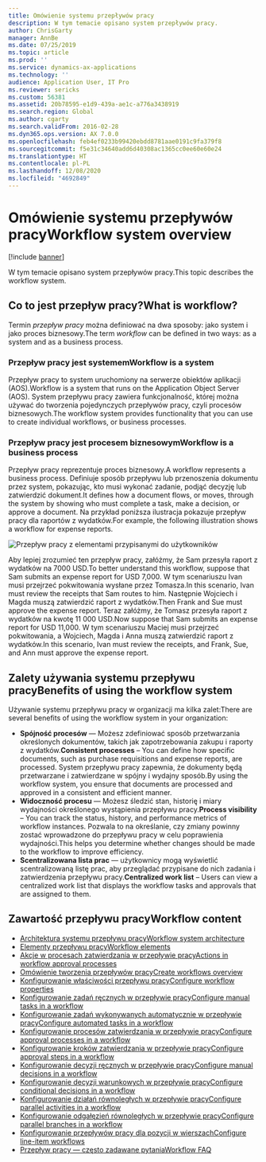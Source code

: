 ```yaml
---
title: Omówienie systemu przepływów pracy
description: W tym temacie opisano system przepływów pracy.
author: ChrisGarty
manager: AnnBe
ms.date: 07/25/2019
ms.topic: article
ms.prod: ''
ms.service: dynamics-ax-applications
ms.technology: ''
audience: Application User, IT Pro
ms.reviewer: sericks
ms.custom: 56381
ms.assetid: 20b78595-e1d9-439a-ae1c-a776a3438919
ms.search.region: Global
ms.author: cgarty
ms.search.validFrom: 2016-02-28
ms.dyn365.ops.version: AX 7.0.0
ms.openlocfilehash: feb4ef0233b99420ebdd8781aae0191c9fa379f8
ms.sourcegitcommit: f5e31c34640add6d40308ac1365cc0ee60e60e24
ms.translationtype: HT
ms.contentlocale: pl-PL
ms.lasthandoff: 12/08/2020
ms.locfileid: "4692849"
---
```

# <a name="workflow-system-overview"></a><span data-ttu-id="583ea-103">Omówienie systemu przepływów pracy</span><span class="sxs-lookup"><span data-stu-id="583ea-103">Workflow system overview</span></span>

[!include [banner](../includes/banner.md)]

<span data-ttu-id="583ea-104">W tym temacie opisano system przepływów pracy.</span><span class="sxs-lookup"><span data-stu-id="583ea-104">This topic describes the workflow system.</span></span>

## <a name="what-is-workflow"></a><span data-ttu-id="583ea-105">Co to jest przepływ pracy?</span><span class="sxs-lookup"><span data-stu-id="583ea-105">What is workflow?</span></span>

<span data-ttu-id="583ea-106">Termin *przepływ pracy* można definiować na dwa sposoby: jako system i jako proces biznesowy.</span><span class="sxs-lookup"><span data-stu-id="583ea-106">The term *workflow* can be defined in two ways: as a system and as a business process.</span></span>

### <a name="workflow-is-a-system"></a><span data-ttu-id="583ea-107">Przepływ pracy jest systemem</span><span class="sxs-lookup"><span data-stu-id="583ea-107">Workflow is a system</span></span>

<span data-ttu-id="583ea-108">Przepływ pracy to system uruchomiony na serwerze obiektów aplikacji (AOS).</span><span class="sxs-lookup"><span data-stu-id="583ea-108">Workflow is a system that runs on the Application Object Server (AOS).</span></span> <span data-ttu-id="583ea-109">System przepływu pracy zawiera funkcjonalność, której można używać do tworzenia pojedynczych przepływów pracy, czyli procesów biznesowych.</span><span class="sxs-lookup"><span data-stu-id="583ea-109">The workflow system provides functionality that you can use to create individual workflows, or business processes.</span></span>

### <a name="workflow-is-a-business-process"></a><span data-ttu-id="583ea-110">Przepływ pracy jest procesem biznesowym</span><span class="sxs-lookup"><span data-stu-id="583ea-110">Workflow is a business process</span></span>

<span data-ttu-id="583ea-111">Przepływ pracy reprezentuje proces biznesowy.</span><span class="sxs-lookup"><span data-stu-id="583ea-111">A workflow represents a business process.</span></span> <span data-ttu-id="583ea-112">Definiuje sposób przepływu lub przenoszenia dokumentu przez system, pokazując, kto musi wykonać zadanie, podjąć decyzję lub zatwierdzić dokument.</span><span class="sxs-lookup"><span data-stu-id="583ea-112">It defines how a document flows, or moves, through the system by showing who must complete a task, make a decision, or approve a document.</span></span> <span data-ttu-id="583ea-113">Na przykład poniższa ilustracja pokazuje przepływ pracy dla raportów z wydatków.</span><span class="sxs-lookup"><span data-stu-id="583ea-113">For example, the following illustration shows a workflow for expense reports.</span></span>

![Przepływ pracy z elementami przypisanymi do użytkowników](./media/workflow_user.gif)

<span data-ttu-id="583ea-115">Aby lepiej zrozumieć ten przepływ pracy, załóżmy, że Sam przesyła raport z wydatków na 7000 USD.</span><span class="sxs-lookup"><span data-stu-id="583ea-115">To better understand this workflow, suppose that Sam submits an expense report for USD 7,000.</span></span> <span data-ttu-id="583ea-116">W tym scenariuszu Ivan musi przejrzeć pokwitowania wysłane przez Tomasza.</span><span class="sxs-lookup"><span data-stu-id="583ea-116">In this scenario, Ivan must review the receipts that Sam routes to him.</span></span> <span data-ttu-id="583ea-117">Następnie Wojciech i Magda muszą zatwierdzić raport z wydatków.</span><span class="sxs-lookup"><span data-stu-id="583ea-117">Then Frank and Sue must approve the expense report.</span></span> <span data-ttu-id="583ea-118">Teraz załóżmy, że Tomasz przesyła raport z wydatków na kwotę 11 000 USD.</span><span class="sxs-lookup"><span data-stu-id="583ea-118">Now suppose that Sam submits an expense report for USD 11,000.</span></span> <span data-ttu-id="583ea-119">W tym scenariuszu Maciej musi przejrzeć pokwitowania, a Wojciech, Magda i Anna muszą zatwierdzić raport z wydatków.</span><span class="sxs-lookup"><span data-stu-id="583ea-119">In this scenario, Ivan must review the receipts, and Frank, Sue, and Ann must approve the expense report.</span></span>

## <a name="benefits-of-using-the-workflow-system"></a><span data-ttu-id="583ea-120"> Zalety używania systemu przepływu pracy</span><span class="sxs-lookup"><span data-stu-id="583ea-120">Benefits of using the workflow system</span></span>

<span data-ttu-id="583ea-121">Używanie systemu przepływu pracy w organizacji ma kilka zalet:</span><span class="sxs-lookup"><span data-stu-id="583ea-121">There are several benefits of using the workflow system in your organization:</span></span>

- <span data-ttu-id="583ea-122">**Spójność procesów** — Możesz zdefiniować sposób przetwarzania określonych dokumentów, takich jak zapotrzebowania zakupu i raporty z wydatków.</span><span class="sxs-lookup"><span data-stu-id="583ea-122">**Consistent processes** – You can define how specific documents, such as purchase requisitions and expense reports, are processed.</span></span> <span data-ttu-id="583ea-123">System przepływu pracy zapewnia, że dokumenty będą przetwarzane i zatwierdzane w spójny i wydajny sposób.</span><span class="sxs-lookup"><span data-stu-id="583ea-123">By using the workflow system, you ensure that documents are processed and approved in a consistent and efficient manner.</span></span>
- <span data-ttu-id="583ea-124">**Widoczność procesu** — Możesz śledzić stan, historię i miary wydajności określonego wystąpienia przepływu pracy.</span><span class="sxs-lookup"><span data-stu-id="583ea-124">**Process visibility** – You can track the status, history, and performance metrics of workflow instances.</span></span> <span data-ttu-id="583ea-125">Pozwala to na określanie, czy zmiany powinny zostać wprowadzone do przepływu pracy w celu poprawienia wydajności.</span><span class="sxs-lookup"><span data-stu-id="583ea-125">This helps you determine whether changes should be made to the workflow to improve efficiency.</span></span>
- <span data-ttu-id="583ea-126">**Scentralizowana lista prac** — użytkownicy mogą wyświetlić scentralizowaną listę prac, aby przeglądać przypisane do nich zadania i zatwierdzenia przepływu pracy.</span><span class="sxs-lookup"><span data-stu-id="583ea-126">**Centralized work list** – Users can view a centralized work list that displays the workflow tasks and approvals that are assigned to them.</span></span>


## <a name="workflow-content"></a><span data-ttu-id="583ea-127">Zawartość przepływu pracy</span><span class="sxs-lookup"><span data-stu-id="583ea-127">Workflow content</span></span>

+ [<span data-ttu-id="583ea-128">Architektura systemu przepływu pracy</span><span class="sxs-lookup"><span data-stu-id="583ea-128">Workflow system architecture</span></span>](workflow-system-architecture.md)
+ [<span data-ttu-id="583ea-129">Elementy przepływu pracy</span><span class="sxs-lookup"><span data-stu-id="583ea-129">Workflow elements</span></span>](workflow-elements.md)
+ [<span data-ttu-id="583ea-130">Akcje w procesach zatwierdzania w przepływie pracy</span><span class="sxs-lookup"><span data-stu-id="583ea-130">Actions in workflow approval processes</span></span>](workflow-actions.md)
+ [<span data-ttu-id="583ea-131">Omówienie tworzenia przepływów pracy</span><span class="sxs-lookup"><span data-stu-id="583ea-131">Create workflows overview</span></span>](create-workflow.md)
+ [<span data-ttu-id="583ea-132">Konfigurowanie właściwości przepływu pracy</span><span class="sxs-lookup"><span data-stu-id="583ea-132">Configure workflow properties</span></span>](configure-workflow-properties.md)
+ [<span data-ttu-id="583ea-133">Konfigurowanie zadań ręcznych w przepływie pracy</span><span class="sxs-lookup"><span data-stu-id="583ea-133">Configure manual tasks in a workflow</span></span>](configure-manual-task-workflow.md)
+ [<span data-ttu-id="583ea-134">Konfigurowanie zadań wykonywanych automatycznie w przepływie pracy</span><span class="sxs-lookup"><span data-stu-id="583ea-134">Configure automated tasks in a workflow</span></span>](configure-automated-task-workflow.md)
+ [<span data-ttu-id="583ea-135">Konfigurowanie procesów zatwierdzania w przepływie pracy</span><span class="sxs-lookup"><span data-stu-id="583ea-135">Configure approval processes in a workflow</span></span>](configure-approval-process-workflow.md)
+ [<span data-ttu-id="583ea-136">Konfigurowanie kroków zatwierdzania w przepływie pracy</span><span class="sxs-lookup"><span data-stu-id="583ea-136">Configure approval steps in a workflow</span></span>](configure-approval-step-workflow.md)
+ [<span data-ttu-id="583ea-137">Konfigurowanie decyzji ręcznych w przepływie pracy</span><span class="sxs-lookup"><span data-stu-id="583ea-137">Configure manual decisions in a workflow</span></span>](configure-manual-decision-workflow.md)
+ [<span data-ttu-id="583ea-138">Konfigurowanie decyzji warunkowych w przepływie pracy</span><span class="sxs-lookup"><span data-stu-id="583ea-138">Configure conditional decisions in a workflow</span></span>](configure-conditional-decision-workflow.md)
+ [<span data-ttu-id="583ea-139">Konfigurowanie działań równoległych w przepływie pracy</span><span class="sxs-lookup"><span data-stu-id="583ea-139">Configure parallel activities in a workflow</span></span>](configure-parallel-activity-workflow.md)
+ [<span data-ttu-id="583ea-140">Konfigurowanie odgałęzień równoległych w przepływie pracy</span><span class="sxs-lookup"><span data-stu-id="583ea-140">Configure parallel branches in a workflow</span></span>](configure-parallel-branch-workflow.md)
+ [<span data-ttu-id="583ea-141">Konfigurowanie przepływów pracy dla pozycji w wierszach</span><span class="sxs-lookup"><span data-stu-id="583ea-141">Configure line-item workflows</span></span>](configure-line-item-workflow.md)
+ [<span data-ttu-id="583ea-142">Przepływ pracy — często zadawane pytania</span><span class="sxs-lookup"><span data-stu-id="583ea-142">Workflow FAQ</span></span>](workflow-FAQ.md)

